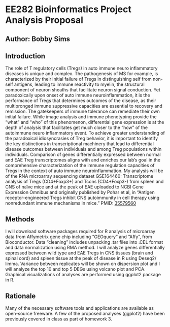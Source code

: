 # EE282 Bioinformatics Project Analysis Proposal

## Author: Bobby Sims

## Introduction

The role of T regulatory cells (Tregs) in auto immune neuro inflammatory diseases is unique and complex. The pathogenesis of MS for example, is characterized by their initial failure of Tregs in distinguishing self from non-self antigens, leading to immune reactivity to myelin, the structural component of neuron sheaths that facilitate neuron signal conduction. Yet paradoxically upon onset of auto immune neuroinflammation, it is the performance of Tregs that determines outcomes of the disease, as their multipronged immune suppressive capacities are essential to recovery and remission. The gatekeepers of immune tolerance can remediate their own initial failure. 
While image analysis and immune phenotyping provide the “what” and “who” of this phenomenon, differential gene expression is at the depth of analysis that facilitates get much closer to the “how” of the autoimmune neuro inflammatory event.  To achieve greater understanding of the paradoxical idiosyncrasies of Treg behavior, it is important to identify the key distinctions in transcriptional machinery that lead to differential disease outcomes between individuals and among Treg populations within individuals.
Comparison of genes differentially expressed between normal and EAE Treg transcriptomes aligns with and enriches our lab’s goal in the comprehensive characterization of the immune regulation capacities of Tregs in the context of auto immune neuroinflammation.
My analysis will be of the RNA microarray sequencing dataset GSE164460:
Transcriptome analysis of Tregs (CD4+Foxp3+) and Tcons (CD4+Foxp3-) from spleen and CNS of naïve mice and at the peak of EAE uploaded to NCBI Gene Expression Omnibus and originally published by Pohar et al, in “Antigen receptor-engineered Tregs inhibit CNS autoimmunity in cell therapy using nonredundant immune mechanisms in mice.” 
PMID: [35579560](https://pubmed.ncbi.nlm.nih.gov/35579560/)

## Methods

I will download software packages required for R analysis of microarray data from Affymetrix gene chip including “GEOquery” and “Affy”, from Bioconductor. 
Data “cleaning” includes unpacking .tar files into .CEL format and data normalization using RMA method. 
 I will analyze genes differentially expressed between wild type and EAE Tregs in CNS tissues (brain and spinal cord) and spleen tissue at the peak of disease in R using Deseq2/ limma. Variance between replicates will be shown on dispersion plot and I will analyze the top 10 and top 5 DEGs using volcano plot and PCA. Graphical visualizations of analyses are performed using ggplot2 package in R.  

## Rationale

Many of the necessary software tools and applications are available as open-source freeware. A few of the proposed analyses (ggplot2) have been previously covered in class as part of homework 3.

